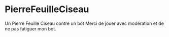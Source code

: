 # PierreFeuilleCiseau
Un Pierre Feuille Ciseau contre un bot
Merci de jouer avec modération et de ne pas fatiguer mon bot.
